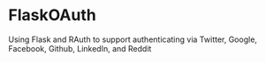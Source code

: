 # FlaskOAuth
Using Flask and RAuth to support authenticating via Twitter, Google, Facebook, Github, LinkedIn, and Reddit
